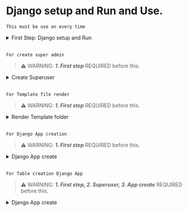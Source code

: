 <!-- <details>
<summary>Django setup</summary>



</details> -->

# Django setup and Run and Use.
```This must be use on every time```
<details>
<summary>First Step: Django setup and Run</summary>
<!-- **This must be use on every time** -->
<details>
<summary>Django Active on first time</summary>

## Create a folder (Django)


## Make Environment for our project and activate


## Install Django and Startproject


## Run Runserver:

</details>
<details>
<summary>Django Active on next time (or use from GitHub)</summary>

### Open folder on CMD / command prompt (Django)


### Make Environment for our project


### Install Django and Startproject


### Run Runserver:

</details>
</details>
<br>

```For create super admin```
>⚠️ WARNING: <b>*1. First step*</b> REQUIRED before this.

<details>
<summary>Create Superuser</summary>



</details>
<br>

```For Template file render```
>⚠️ WARNING: <b>*1. First step*</b> REQUIRED before this.

<details>
<summary>Render Template folder</summary>



</details>

<br>

```For Django App creation```
>⚠️ WARNING: <b>*1. First step*</b> REQUIRED before this.

<details>
<summary>Django App create</summary>



</details>


<br>

```For Table creation Django App```
>⚠️ WARNING: <b>*1. First step, 2. Superuser, 3. App create*</b> REQUIRED before this.

<details>
<summary>Django App create</summary>



</details>